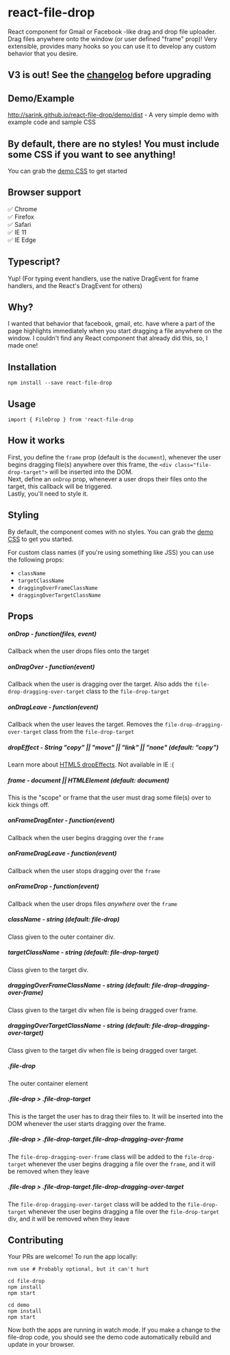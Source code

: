 # react-file-drop

React component for Gmail or Facebook -like drag and drop file uploader. Drag files anywhere onto the window (or user defined "frame" prop)! Very extensible, provides many hooks so you can use it to develop any custom behavior that you desire.

## V3 is out! See the [changelog](https://github.com/sarink/react-file-drop/blob/master/CHANGELOG.md) before upgrading

## Demo/Example

http://sarink.github.io/react-file-drop/demo/dist - A very simple demo with example code and sample CSS

## By default, there are no styles! You must include some CSS if you want to see anything!

You can grab the [demo CSS](https://raw.githubusercontent.com/sarink/react-file-drop/master/src/demo/Demo.css) to get started

## Browser support

✅ Chrome <br/>
✅ Firefox <br/>
✅ Safari <br/>
✅ IE 11 <br/>
✅ IE Edge <br/>

## Typescript?

Yup! (For typing event handlers, use the native DragEvent for frame handlers, and the React's DragEvent for others)

## Why?

I wanted that behavior that facebook, gmail, etc. have where a part of the page highlights immediately when you start dragging a file anywhere on the window. I couldn't find any React component that already did this, so, I made one!

## Installation

`npm install --save react-file-drop`

## Usage

`import { FileDrop } from 'react-file-drop`

## How it works

First, you define the `frame` prop (default is the `document`), whenever the user begins dragging file(s) anywhere over this frame, the `<div class="file-drop-target">` will be inserted into the DOM.  
Next, define an `onDrop` prop, whenever a user drops their files onto the target, this callback will be triggered.  
Lastly, you'll need to style it.

## Styling

By default, the component comes with no styles. You can grab the [demo CSS](https://raw.githubusercontent.com/sarink/react-file-drop/master/src/Demo/Demo.css) to get you started.

For custom class names (if you're using something like JSS) you can use the following props:

- `className`
- `targetClassName`
- `draggingOverFrameClassName`
- `draggingOverTargetClassName`

## Props

##### onDrop - function(files, event)

Callback when the user drops files onto the target

##### onDragOver - function(event)

Callback when the user is dragging over the target. Also adds the `file-drop-dragging-over-target` class to the `file-drop-target`

##### onDragLeave - function(event)

Callback when the user leaves the target. Removes the `file-drop-dragging-over-target` class from the `file-drop-target`

##### dropEffect - String "copy" || "move" || "link" || "none" (default: "copy")

Learn more about [HTML5 dropEffects](https://developer.mozilla.org/en-US/docs/Web/API/DataTransfer#dropEffect.28.29). Not available in IE :(

##### frame - document || HTMLElement (default: document)

This is the "scope" or frame that the user must drag some file(s) over to kick things off.

##### onFrameDragEnter - function(event)

Callback when the user begins dragging over the `frame`

##### onFrameDragLeave - function(event)

Callback when the user stops dragging over the `frame`

##### onFrameDrop - function(event)

Callback when the user drops files _anywhere_ over the `frame`

##### className - string (default: file-drop)

Class given to the outer container div.

##### targetClassName - string (default: file-drop-target)

Class given to the target div.

##### draggingOverFrameClassName - string (default: file-drop-dragging-over-frame)

Class given to the target div when file is being dragged over frame.

##### draggingOverTargetClassName - string (default: file-drop-dragging-over-target)

Class given to the target div when file is being dragged over target.

##### .file-drop

The outer container element

##### .file-drop > .file-drop-target

This is the target the user has to drag their files to. It will be inserted into the DOM whenever the user starts dragging over the frame.

##### .file-drop > .file-drop-target.file-drop-dragging-over-frame

The `file-drop-dragging-over-frame` class will be added to the `file-drop-target` whenever the user begins dragging a file over the `frame`, and it will be removed when they leave

##### .file-drop > .file-drop-target.file-drop-dragging-over-target

The `file-drop-dragging-over-target` class will be added to the `file-drop-target` whenever the user begins dragging a file over the `file-drop-target` div, and it will be removed when they leave

## Contributing

Your PRs are welcome! To run the app locally:

```
nvm use # Probably optional, but it can't hurt

cd file-drop
npm install
npm start

cd demo
npm install
npm start
```

Now both the apps are running in watch mode. If you make a change to the file-drop code, you should see the demo code automatically rebuild and update in your browser.
